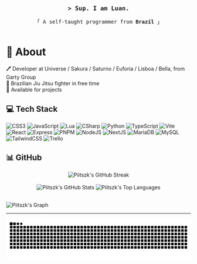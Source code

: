 <h3 align="center">
    <samp>
        &gt; Sup. I am <b>Luan</b>.
    </samp>
</h3>

<p align="center"> 
  <samp>
    「 A self-taught programmer from <b>Brazil</b> 」
    <br>
  </samp>
  <br>
</p>

# 💫 About

🖊️ Developer at Universe / Sakura / Saturno / Euforia / Lisboa / Bella, from Garty Group<br>
🥋 Brazilian Jiu Jitsu fighter in free time<br>
🚀 Available for projects<br>

## 💻 Tech Stack
![CSS3](https://img.shields.io/badge/css3-%231572B6.svg?style=for-the-badge&logo=css3&logoColor=white)
![JavaScript](https://img.shields.io/badge/javascript-%23323330.svg?style=for-the-badge&logo=javascript&logoColor=%23F7DF1E)
![Lua](https://img.shields.io/badge/lua-%232C2D72.svg?style=for-the-badge&logo=lua&logoColor=white)
![CSharp](https://img.shields.io/badge/C%23-239120.svg?style=for-the-badge&logo=c#&logoColor=white)
![Python](https://img.shields.io/badge/python-3670A0?style=for-the-badge&logo=python&logoColor=ffdd54)
![TypeScript](https://img.shields.io/badge/typescript-%23007ACC.svg?style=for-the-badge&logo=typescript&logoColor=white)
![Vite](https://img.shields.io/badge/vite-%23646CFF.svg?style=for-the-badge&logo=vite&logoColor=white)
![React](https://img.shields.io/badge/react-%2320232a.svg?style=for-the-badge&logo=react&logoColor=%2361DAFB)
![Express](https://img.shields.io/badge/Express.js-404D59?style=for-the-badge)
![PNPM](https://img.shields.io/badge/pnpm-%234a4a4a.svg?style=for-the-badge&logo=pnpm&logoColor=f69220)
![NodeJS](https://img.shields.io/badge/node.js-6DA55F?style=for-the-badge&logo=node.js&logoColor=white)
![NextJS](https://img.shields.io/badge/nextjs-black?style=for-the-badge&logo=next.js&logoColor=white)
![MariaDB](https://img.shields.io/badge/MariaDB-003545?style=for-the-badge&logo=mariadb&logoColor=white)
![MySQL](https://img.shields.io/badge/MySQL-20232A?logo=mysql&logoColor=white&style=for-the-badge)
![TailwindCSS](https://img.shields.io/badge/tailwindcss-%2338B2AC.svg?style=for-the-badge&logo=tailwind-css&logoColor=white)
![Trello](https://img.shields.io/badge/Trello-%23026AA7.svg?style=for-the-badge&logo=Trello&logoColor=white)

## 📊 GitHub

<div align="center">
    <img src="https://github-readme-streak-stats.herokuapp.com/?user=piitszk&theme=radical&hide_border=false" alt="Piitszk's GitHub Streak" />
</div>
<br>
<div align="center">
    <img src="https://github-readme-stats.vercel.app/api?username=piitszk&theme=radical&hide_border=false&include_all_commits=true&count_private=true" alt="Piitszk's GitHub Stats"  height="192px" width="49.5%" />
    <img src="https://github-readme-stats.vercel.app/api/top-langs/?username=piitszk&theme=radical&hide_border=false&include_all_commits=true&count_private=true&layout=compact" alt="Piitszk's Top Languages"  height="192px" width="49.5%" />
</div>
<br>

![Piitszk's Graph](https://github-readme-activity-graph.vercel.app/graph?username=piitszk&custom_title=piitszk'%20GitHub%20Activity%20Graph&area=true&theme=redical)

---
<p align="center">
  <img src="https://github.com/minemalox/minemalox/blob/output/github-contribution-grid-snake-dark.svg">
</p>
